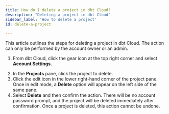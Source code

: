 ```yaml
---
title: How do I delete a project in dbt Cloud?
description: "Deleting a project in dbt Cloud"
sidebar_label: 'How to delete a project'
id: delete-a-project

---
```

This article outlines the steps for deleting a project in dbt Cloud. The action can only be performed by the account owner or an admin. 

1. From dbt Cloud, click the gear icon at the top right corner and select **Account Settings**.

<Lightbox src="/img/docs/dbt-cloud/Navigate To Account Settings.png" title="Navigate to account settings" />

2. In the **Projects** pane, click the project to delete.  
3. Click the edit icon in the lower right-hand corner of the project pane. Once in edit mode, a **Delete** option will appear on the left side of the same pane. 
4. Select **Delete** and then confirm the action. There will be no account password prompt, and the project will be deleted immediately after confirmation.  Once a project is deleted, this action cannot be undone. 

<Lightbox src="/img/docs/dbt-cloud/delete_projects_from_dbt_cloud_20221023.gif" title="Delete projects" />
